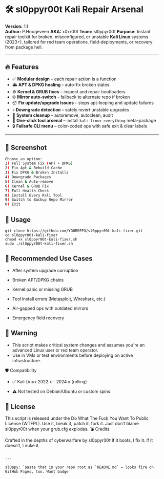 # 🛠️ sl0ppyr00t Kali Repair Arsenal

**Version:** 1.1  
**Author:** P.Hoogeveen
**AKA:** x0xr00t
**Team:** sl0ppyr00t 
**Purpose:** Instant repair toolkit for broken, misconfigured, or unstable **Kali Linux** systems (2023+), tailored for red team operations, field-deployments, or recovery from package hell.

---

## 🔥 Features

- ✅ **Modular design** – each repair action is a function
- 🚑 **APT & DPKG healing** – auto-fix broken states
- ⚙️ **Kernel & GRUB fixes** – inspect and repair bootloaders
- 🌐 **Mirror auto-switch** – fallback to alternate repo if broken
- 📦 **Fix update/upgrade issues** – stops apt-looping and update failures
- 💀 **Downgrade detection** – safely revert unstable upgrades
- 🧹 **System cleanup** – autoremove, autoclean, audit
- 🎁 **One-click tool arsenal** – install `kali-linux-everything` meta-package
- 🔒 **Failsafe CLI menu** – color-coded ops with safe exit & clear labels

---

## 📸 Screenshot

```bash
Choose an option:
1) Full System Fix (APT + DPKG)
2) Fix Apt & Rebuild Cache
3) Fix DPKG & Broken Installs
4) Downgrade Packages
5) Clean & Auto-remove
6) Kernel & GRUB Fix
7) Full Health Check
8) Install Every Kali Tool
9) Switch to Backup Repo Mirror
0) Exit
```

## 🚀 Usage
```
git clone https://github.com/YOURREPO/sl0ppyr00t-kali-fixer.git
cd sl0ppyr00t-kali-fixer
chmod +x sl0ppyr00t-kali-fixer.sh
sudo ./sl0ppyr00t-kali-fixer.sh
```

## 🧠 Recommended Use Cases

   * After system upgrade corruption

   * Broken APT/DPKG chains

   * Kernel panic or missing GRUB

   * Tool install errors (Metasploit, Wireshark, etc.)

   * Air-gapped ops with outdated mirrors

   * Emergency field recovery

## 🛑 Warning

   * This script makes critical system changes and assumes you're an advanced Linux user or red team operator.
   * Use in VMs or test environments before deploying on active infrastructure.

🛡️ Compatibility

   * ✅ Kali Linux 2022.x - 2024.x (rolling)

   * ⚠️ Not tested on Debian/Ubuntu or custom spins

## 📜 License

This script is released under the Do What The Fuck You Want To Public License (WTFPL).
Use it, break it, patch it, fork it. Just don’t blame sl0ppyr00t when your grub.cfg explodes.
💣 Credits

Crafted in the depths of cyberwarfare by sl0ppyr00t
If it boots, I fix it. If it doesn’t, I nuke it.
```

---

sl0ppy: `paste that in your repo root as `README.md` — looks fire on GitHub Pages, too. Want badge
